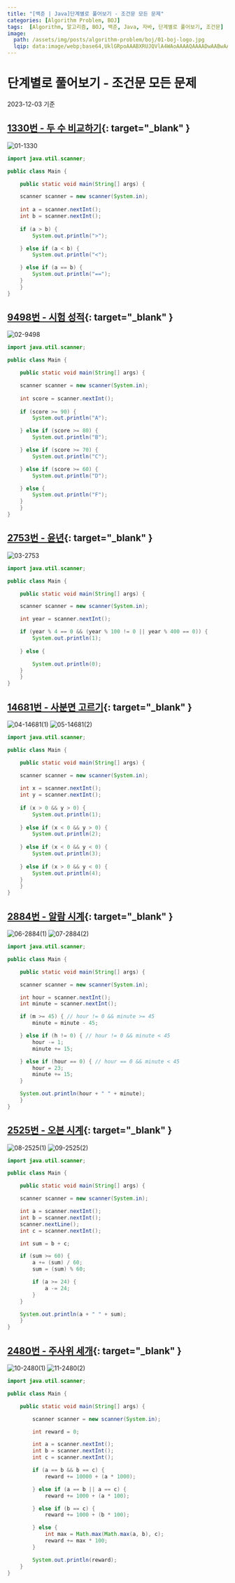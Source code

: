 ```yaml
---
title: "[백준 | Java]단계별로 풀어보기 - 조건문 모든 문제"
categories: [Algorithm Problem, BOJ]
tags:  [Algorithm, 알고리즘, BOJ, 백준, Java, 자바, 단계별로 풀어보기, 조건문]
image:
  path: /assets/img/posts/algorithm-problem/boj/01-boj-logo.jpg
  lqip: data:image/webp;base64,UklGRpoAAABXRUJQVlA4WAoAAAAQAAAADwAABwAAQUxQSDIAAAARL0AmbZurmr57yyIiqE8oiG0bejIYEQTgqiDA9vqnsUSI6H+oAERp2HZ65qP/VIAWAFZQOCBCAAAA8AEAnQEqEAAIAAVAfCWkAALp8sF8rgRgAP7o9FDvMCkMde9PK7euH5M1m6VWoDXf2FkP3BqV0ZYbO6NA/VFIAAAA
---
```


# 단계별로 풀어보기 - 조건문 모든 문제

2023-12-03 기준

## [1330번 - 두 수 비교하기](https://www.acmicpc.net/problem/1330){: target="_blank" }

![01-1330](/assets/img/posts/algorithm-problem/boj/step/java/conditional/01-1330.png)

```java
import java.util.scanner;

public class Main {

    public static void main(String[] args) {

	scanner scanner = new scanner(System.in);
		
	int a = scanner.nextInt();
	int b = scanner.nextInt();
		
	if (a > b) {
	    System.out.println(">");

	} else if (a < b) {
	    System.out.println("<");

	} else if (a == b) {
	    System.out.println("==");
	}
    }
}
```

## [9498번 - 시험 성적](https://www.acmicpc.net/problem/9498){: target="_blank" }

![02-9498](/assets/img/posts/algorithm-problem/boj/step/java/conditional/02-9498.png)

```java
import java.util.scanner;

public class Main {

    public static void main(String[] args) {

	scanner scanner = new scanner(System.in);
		
	int score = scanner.nextInt();
		
	if (score >= 90) {
	    System.out.println("A");

	} else if (score >= 80) {
	    System.out.println("B");

	} else if (score >= 70) {
	    System.out.println("C");

	} else if (score >= 60) {
	    System.out.println("D");

	} else {
	    System.out.println("F");
	}
    }
}
```

## [2753번 - 윤년](https://www.acmicpc.net/problem/2753){: target="_blank" }

![03-2753](/assets/img/posts/algorithm-problem/boj/step/java/conditional/03-2753.png)

```java
import java.util.scanner;

public class Main {

    public static void main(String[] args) {

	scanner scanner = new scanner(System.in);

	int year = scanner.nextInt();

	if (year % 4 == 0 && (year % 100 != 0 || year % 400 == 0)) {
	    System.out.println(1);
			
	} else {

	    System.out.println(0);
	}
    }
}
```

## [14681번 - 사분면 고르기](https://www.acmicpc.net/problem/14681){: target="_blank" }

![04-14681(1)](/assets/img/posts/algorithm-problem/boj/step/java/conditional/04-14681(1).png)
![05-14681(2)](/assets/img/posts/algorithm-problem/boj/step/java/conditional/05-14681(2).png)

```java
import java.util.scanner;

public class Main {

    public static void main(String[] args) {

	scanner scanner = new scanner(System.in);
		 
	int x = scanner.nextInt();
	int y = scanner.nextInt();
		 
	if (x > 0 && y > 0) {
	    System.out.println(1);
			 
	} else if (x < 0 && y > 0) {
	    System.out.println(2);
			 
	} else if (x < 0 && y < 0) {
	    System.out.println(3);
			 
	} else if (x > 0 && y < 0) {
	    System.out.println(4);
	}
    }
}
```

## [2884번 - 알람 시계](https://www.acmicpc.net/problem/2884){: target="_blank" }

![06-2884(1)](/assets/img/posts/algorithm-problem/boj/step/java/conditional/06-2884(1).png)
![07-2884(2)](/assets/img/posts/algorithm-problem/boj/step/java/conditional/07-2884(2).png)

```java
import java.util.scanner;

public class Main {

    public static void main(String[] args) {

	scanner scanner = new scanner(System.in);

	int hour = scanner.nextInt();
	int minute = scanner.nextInt();

	if (m >= 45) { // hour != 0 && minute >= 45
	    minute = minute - 45;

	} else if (h != 0) { // hour != 0 && minute < 45
	    hour -= 1;
	    minute += 15;

	} else if (hour == 0) { // hour == 0 && minute < 45
	    hour = 23;
	    minute += 15;
	}

	System.out.println(hour + " " + minute);
    }
}
```

## [2525번 - 오븐 시계](https://www.acmicpc.net/problem/2525){: target="_blank" }

![08-2525(1)](/assets/img/posts/algorithm-problem/boj/step/java/conditional/08-2525(1).png)
![09-2525(2)](/assets/img/posts/algorithm-problem/boj/step/java/conditional/09-2525(2).png)

```java
import java.util.scanner;

public class Main {

    public static void main(String[] args) {

	scanner scanner = new scanner(System.in);

	int a = scanner.nextInt();
	int b = scanner.nextInt();
	scanner.nextLine();
	int c = scanner.nextInt();

	int sum = b + c;

	if (sum >= 60) {
	    a += (sum) / 60;
	    sum = (sum) % 60;

	    if (a >= 24) {
	        a -= 24;
	    }
	}

	System.out.println(a + " " + sum);
    }
}
```

## [2480번 - 주사위 세개](https://www.acmicpc.net/problem/2480){: target="_blank" }

![10-2480(1)](/assets/img/posts/algorithm-problem/boj/step/java/conditional/10-2480(1).png)
![11-2480(2)](/assets/img/posts/algorithm-problem/boj/step/java/conditional/11-2480(2).png)

```java
import java.util.scanner;

public class Main {

    public static void main(String[] args) {

        scanner scanner = new scanner(System.in);

        int reward = 0;

        int a = scanner.nextInt();
        int b = scanner.nextInt();
        int c = scanner.nextInt();

        if (a == b && b == c) {
            reward += 10000 + (a * 1000);

        } else if (a == b || a == c) {
            reward += 1000 + (a * 100);

        } else if (b == c) {
            reward += 1000 + (b * 100);

        } else {
            int max = Math.max(Math.max(a, b), c);
            reward += max * 100;
        }

        System.out.println(reward);
    }
}
```